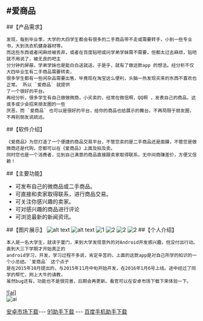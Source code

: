 
#爱商品
----------------------
##【产品需求】
```
发现，每到毕业季，大学的大四学生都会有很多的二手商品带不走或需要转手，小到一些专业书，大到洗衣机健身器材等。
而这些东西或者闲麻烦被丢弃，或者在百度贴吧或问学弟学妹需不需要，但都太过去麻烦，贴吧就不用说了，被无良的吧主
分分钟的屏蔽，学弟学妹也是能白白送就送。于是乎，就有了做这款app 的想法。经分析不仅大四毕业生有二手商品需要转卖，
很多学生都有一些闲杂品需要出售，毕竟现在淘宝这么便利，头脑一热发现买来的东西不喜欢也正常。 所以 `爱商品` 就提供
了一个很好的平台。
再经分析，很多学生有自己做做微商，小买卖的，经常在微信啊，QQ啊 ，发表自己的商品，这或多或少会招来朋友圈的一些
厌恶，而 `爱商品` 也可以是很好的平台，给你的商品也给展示的舞台。不再局限于朋友圈，不再别朋友说疏远。
```
##【软件介绍】
```
《爱商品》为您打造了一个便捷的商品交易平台，不管您卖的是二手商品还是面膜，不管您是做微商还是代购，您都可以在《爱商品》上面及拍及卖。
同时您也是一个消费者，见到自己满意的商品直接跟卖家取得联系，无中间商赚差价，方便又信赖！
```
##【主要功能】
* 可发布自己的微商品或二手商品。
* 可直接和卖家取得联系，进行商品交易。
* 可关注你感兴趣的卖家。
* 可对感兴趣的商品进行评论
* 可浏览最新的新闻资讯。

##【图片展示】
![alt text](https://github.com/ZengTianShengZ/ishopping/raw/master/image/q1.jpg) 
![alt text](https://github.com/ZengTianShengZ/ishopping/raw/master/image/q2.jpg) 
![1](https://github.com/ZengTianShengZ/ishopping/raw/master/image/q3.jpg) 
![2](https://github.com/ZengTianShengZ/ishopping/raw/master/image/q4.jpg) 
![2](https://github.com/ZengTianShengZ/ishopping/raw/master/image/q5.jpg) 
![2](https://github.com/ZengTianShengZ/ishopping/raw/master/image/q6.jpg) 
##【个人介绍】
```
本人是一名大学生，就读于厦门，来到大学发现意外的对Android开发感兴趣，但没付出行动。直到大三下学期才开始真正的
android学习，开发，学习过程不多说，肯定辛苦的，上面的这款app是对自己所学的知识的一个小总结。`爱商品` 这个点子
是在2015年10月提出的，与2015年11月中旬开始开发，在2016年1月6号上线。途中经过了同学的帮忙，网上大牛的请教，
虽然bug还有，功能也不是很完善，后期会再更新。看官可以在安卓市场下载下来体验一下。
```

[![ai]](http://apk.91.com/Soft/Android/com.dz4.ishopping-4-1.3.html)  
![ai](https://github.com/ZengTianShengZ/ishopping/raw/master/image/ai.jpg) 

[安卓市场下载](http://apk.hiapk.com/appinfo/com.dz4.ishopping/4)---   [91助手下载](http://apk.91.com/Soft/Android/com.dz4.ishopping-4-1.3.html)  --- [百度手机助手下载](http://shouji.baidu.com/software/item?docid=8603842&from=as)  
